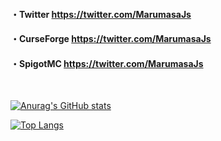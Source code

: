 #### ・Twitter https://twitter.com/MarumasaJs
#### ・CurseForge https://twitter.com/MarumasaJs
#### ・SpigotMC https://twitter.com/MarumasaJs

<br>

[![Anurag's GitHub stats](https://github-readme-stats.vercel.app/api?username=malken21&show_icons=true)](https://github.com/anuraghazra/github-readme-stats)
<br>

[![Top Langs](https://github-readme-stats.vercel.app/api/top-langs/?username=malken21&layout=compact)](https://github.com/anuraghazra/github-readme-stats)
